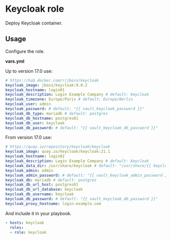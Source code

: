 # Keycloak role

Deploy Keycloak container.

## Usage

Configure the role.

**vars.yml**

Up to version 17.0 use:

```yml
# https://hub.docker.com/r/jboss/keycloak
keycloak_image: jboss/keycloak:9.0.2
keycloak_hostname: login01
keycloak_description: Login Example Company # default: Keycloak
keycloak_timezone: Europe/Paris # default: Europe/Berlin
keycloak_user: admin
keycloak_password: # default: "{{ vault_keycloak_password }}"
keycloak_db_type: mariadb # default: postgres
keycloak_db_hostname: postgres01
keycloak_db_user: keycloak
keycloak_db_password: # default: "{{ vault_keycloak_db_password }}"
```

From version 17.0 use:

```yml
# https://quay.io/repository/keycloak/keycloak
keycloak_image: quay.io/keycloak/keycloak:21.1
keycloak_hostname: login02
keycloak_description: Login Example Company # default: Keycloak
keycloak_data_dir: /usr/share/keycloak # default: "/usr/share/{{ keycloak_hostname }}"
keycloak_admin: admin
keycloak_admin_password: # default: "{{ vault_keycloak_admin_password }}"
keycloak_db: mariadb # default: postgres
keycloak_db_url_host: postgres01
keycloak_db_url_database: keycloak
keycloak_db_username: keycloak
keycloak_db_password: # default: "{{ vault_keycloak_db_password }}"
keycloak_proxy_hostname: login.example.com
```

And include it in your playbook.

```yml
- hosts: keycloak
  roles:
  - role: keycloak
```
